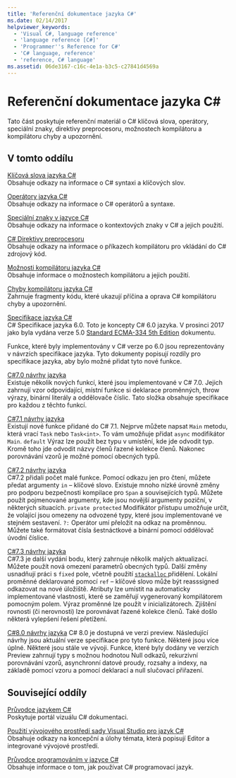 ```yaml
---
title: 'Referenční dokumentace jazyka C#'
ms.date: 02/14/2017
helpviewer_keywords:
  - 'Visual C#, language reference'
  - 'language reference [C#]'
  - 'Programmer''s Reference for C#'
  - 'C# language, reference'
  - 'reference, C# language'
ms.assetid: 06de3167-c16c-4e1a-b3c5-c27841d4569a
---
```

# <a name="c-reference"></a>Referenční dokumentace jazyka C#
Tato část poskytuje referenční materiál o C# klíčová slova, operátory, speciální znaky, direktivy preprocesoru, možnostech kompilátoru a kompilátoru chyby a upozornění.  
  
## <a name="in-this-section"></a>V tomto oddílu  
 [Klíčová slova jazyka C#](../../csharp/language-reference/keywords/index.md)  
 Obsahuje odkazy na informace o C# syntaxi a klíčových slov.  
  
 [Operátory jazyka C#](../../csharp/language-reference/operators/index.md)  
 Obsahuje odkazy na informace o C# operátorů a syntaxe.  

 [Speciální znaky v jazyce C#](../../csharp/language-reference/tokens/index.md)  
 Obsahuje odkazy na informace o kontextových znaky v C# a jejich použití.  

 [C# Direktivy preprocesoru](../../csharp/language-reference/preprocessor-directives/index.md)  
 Obsahuje odkazy na informace o příkazech kompilátoru pro vkládání do C# zdrojový kód.  
  
 [Možnosti kompilátoru jazyka C#](../../csharp/language-reference/compiler-options/index.md)  
 Obsahuje informace o možnostech kompilátoru a jejich použití.  
  
 [Chyby kompilátoru jazyka C#](../../csharp/language-reference/compiler-messages/index.md)  
 Zahrnuje fragmenty kódu, které ukazují příčina a oprava C# kompilátoru chyby a upozornění.  
  
 [Specifikace jazyka C#](../../../_csharplang/spec/introduction.md)  
 C# Specifikace jazyka 6.0. Toto je koncepty C# 6.0 jazyka. V prosinci 2017 jako byla vydána verze 5.0 [Standard ECMA-334 5th Edition](https://www.ecma-international.org/publications/files/ECMA-ST/ECMA-334.pdf) dokumentu.

Funkce, které byly implementovány v C# verze po 6.0 jsou reprezentovány v návrzích specifikace jazyka. Tyto dokumenty popisují rozdíly pro specifikace jazyka, aby bylo možné přidat tyto nové funkce. 

 [C#7.0 návrhy jazyka](../../../_csharplang/proposals/csharp-7.0/pattern-matching.md)  
 Existuje několik nových funkcí, které jsou implementované v C# 7.0. Jejich zahrnují vzor odpovídající, místní funkce si deklarace proměnných, throw výrazy, binární literály a oddělovače číslic. Tato složka obsahuje specifikace pro každou z těchto funkcí.
  
 [C#7.1 návrhy jazyka](../../../_csharplang/proposals/csharp-7.1/async-main.md)  
 Existují nové funkce přidané do C# 7.1. Nejprve můžete napsat `Main` metodu, která vrací `Task` nebo `Task<int>`. To vám umožňuje přidat `async` modifikátor `Main`. `default` Výraz lze použít bez typu v umístění, kde jde odvodit typ. Kromě toho jde odvodit názvy členů řazené kolekce členů. Nakonec porovnávání vzorů je možné pomocí obecných typů.

 [C#7.2 návrhy jazyka](../../../_csharplang/proposals/csharp-7.2/readonly-ref.md)  
 C#7.2 přidali počet malé funkce. Pomocí odkazu jen pro čtení, můžete předat argumenty `in` – klíčové slovo. Existuje mnoho nízké úrovně změny pro podporu bezpečnosti kompilace pro `Span` a souvisejících typů. Můžete použít pojmenované argumenty, kde jsou novější argumenty poziční, v některých situacích. `private protected` Modifikátor přístupu umožňuje určit, že volající jsou omezeny na odvozené typy, které jsou implementované ve stejném sestavení. `?:` Operátor umí přeložit na odkaz na proměnnou. Můžete také formátovat čísla šestnáctkové a binární pomocí oddělovač úvodní číslice.   

 [C#7.3 návrhy jazyka](../../../_csharplang/proposals/csharp-7.3/blittable.md)  
 C#7.3 je další vydání bodu, který zahrnuje několik malých aktualizací. Můžete použít nová omezení parametrů obecných typů. Další změny usnadňují práci s `fixed` pole, včetně použití [ `stackalloc` ](./keywords/stackalloc.md) přidělení. Lokální proměnné deklarované pomocí `ref` – klíčové slovo může být reasssigned odkazovat na nové úložiště. Atributy lze umístit na automaticky implementované vlastnosti, které se zaměřují vygenerovaný kompilátorem pomocným polem. Výraz proměnné lze použít v inicializátorech. Zjištění rovnosti (či nerovnosti) lze porovnávat řazené kolekce členů. Také došlo některá vylepšení řešení přetížení.
  
 [C#8.0 návrhy jazyka](../../../_csharplang/proposals/csharp-8.0/nullable-reference-types.md) C# 8.0 je dostupná ve verzi preview. Následující návrhy jsou aktuální verze specifikace pro tyto funkce. Některé jsou více úplné. Některé jsou stále ve vývoji. Funkce, které byly dodány ve verzích Preview zahrnují typy s možnou hodnotou Null odkazů, rekurzivní porovnávání vzorů, asynchronní datové proudy, rozsahy a indexy, na základě pomocí vzoru a pomocí deklarací a null slučovací přiřazení.
  
## <a name="related-sections"></a>Související oddíly  

 [Průvodce jazykem C#](../../csharp/index.md)  
 Poskytuje portál vizuálu C# dokumentaci.  
  
 [Použití vývojového prostředí sady Visual Studio pro jazyk C#](/visualstudio/csharp-ide/using-the-visual-studio-development-environment-for-csharp)  
 Obsahuje odkazy na koncepční a úlohy témata, která popisují Editor a integrované vývojové prostředí.  
  
 [Průvodce programováním v jazyce C#](../../csharp/programming-guide/index.md)  
 Obsahuje informace o tom, jak používat C# programovací jazyk.
